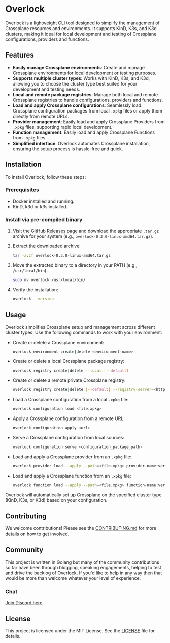 # Overlock

Overlock is a lightweight CLI tool designed to simplify the management of Crossplane resources and environments. It supports KinD, K3s, and K3d clusters, making it ideal for local development and testing of Crossplane configurations, providers and functions.

## Features

- **Easily manage Crossplane environments**: Create and manage Crossplane environments for local development or testing purposes.
- **Supports multiple cluster types**: Works with KinD, K3s, and K3d, allowing you to choose the cluster type best suited for your development and testing needs.
- **Local and remote package registries**: Manage both local and remote Crossplane registries to handle configurations, providers and functions.
- **Load and apply Crossplane configurations**: Seamlessly load Crossplane configuration packages from local `.xpkg` files or apply them directly from remote URLs.
- **Provider management**: Easily load and apply Crossplane Providers from `.xpkg` files, supporting rapid local development.
- **Function management**: Easily load and apply Crossplane Functions from `.xpkg` files.
- **Simplified interface**: Overlock automates Crossplane installation, ensuring the setup process is hassle-free and quick.

## Installation

To install Overlock, follow these steps:

### Prerequisites

- Docker installed and running.
- KinD, k3d or k3s installed.

### Install via pre-compiled binary

1. Visit the [GitHub Releases page](https://github.com/web-seven/overlock/releases) and download the appropriate `.tar.gz` archive for your system (e.g., `overlock-0.3.0-linux-amd64.tar.gz`).

2. Extract the downloaded archive:

   ```bash
   tar -xvzf overlock-0.3.0-linux-amd64.tar.gz
   ```

3. Move the extracted binary to a directory in your PATH (e.g., `/usr/local/bin`):

   ```bash
   sudo mv overlock /usr/local/bin/
   ```

4. Verify the installation:

   ```bash
   overlock --version
   ```

## Usage

Overlock simplifies Crossplane setup and management across different cluster types. Use the following commands to work with your environment:

- Create or delete a Crossplane environment:

  ```bash
  overlock environment create|delete <environment-name>
  ```

- Create or delete a local Crossplane package registry:

  ```bash
  overlock registry create|delete --local [--default]
  ```

- Create or delete a remote private Crossplane registry:

  ```bash
  overlock registry create|delete [--default] --registry-server=<httpsurl> --username=<string> --password=<string> --email=<string>
  ```

- Load a Crossplane configuration from a local `.xpkg` file:

  ```bash
  overlock configuration load <file.xpkg>
  ```

- Apply a Crossplane configuration from a remote URL:

  ```bash
  overlock configuration apply <url>
  ```

- Serve a Crossplane configuration from local sources:

  ```bash
  overlock configuration serve <configuration_package_path>
  ```

- Load and apply a Crossplane provider from an `.xpkg` file:

  ```bash
  overlock provider load --apply --path=<file.xpkg> provider-name:version
  ```

- Load and apply a Crossplane function from an `.xpkg` file:

  ```bash
  overlock function load --apply --path=<file.xpkg> function-name:version
  ```

Overlock will automatically set up Crossplane on the specified cluster type (KinD, K3s, or K3d) based on your configuration.

## Contributing

We welcome contributions! Please see the [CONTRIBUTING.md](CONTRIBUTING.md) for more details on how to get involved.

## Community

This project is written in Golang but many of the community contributions so far have been through blogging, speaking engagements, helping to test and drive the backlog of Overlock. If you'd like to help in any way then that would be more than welcome whatever your level of experience.

### Chat

[Join Discord here](https://discord.gg/rWdY2y57)

## License

This project is licensed under the MIT License. See the [LICENSE](LICENSE) file for details.

